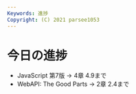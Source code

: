 ```yaml
---
Keywords: 進捗
Copyright: (C) 2021 parsee1053
---
```


# 今日の進捗
* JavaScript 第7版 → 4章 4.9まで
* WebAPI: The Good Parts → 2章 2.4まで
